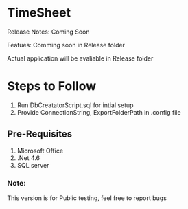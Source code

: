 # TimeSheet

Release Notes:
Coming Soon

Featues:
Comming soon in Release folder

Actual application will be avaliable in Release folder
# Steps to Follow
1. Run DbCreatatorScript.sql for intial setup
2. Provide ConnectionString, ExportFolderPath in .config file

## Pre-Requisites
1. Microsoft Office
2. .Net 4.6
3. SQL server

### Note:
This version is for Public testing, feel free to report bugs